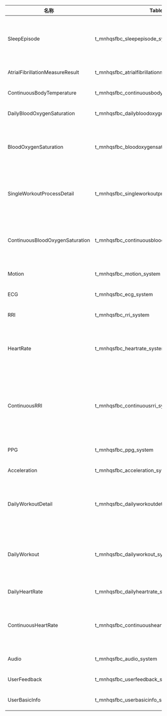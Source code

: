 | 名称                          | Table ID                                  | 描述                                      | 关联元数据                   | 创建时间               | 更新时间               |
|-------------------------------|-------------------------------------------|------------------------------------------|-----------------------------|------------------------|------------------------|
| SleepEpisode                  | t_mnhqsfbc_sleepepisode_system           | 睡眠结果数据，采集时间间隔：1天           | SleepEpisode                | 2025-05-05 16:18:40   | 2025-05-05 16:18:40   |
| AtrialFibrillationMeasureResult | t_mnhqsfbc_atrialfibrillationmeasureresult_system | 房颤检测结果                              | AtrialFibrillationMeasureResult | 2025-05-02 18:50:32   | 2025-05-02 18:50:32   |
| ContinuousBodyTemperature     | t_mnhqsfbc_continuousbodytemperature_system | 连续体温                                  | ContinuousBodyTemperature   | 2025-04-06 21:45:29   | 2025-04-06 21:45:29   |
| DailyBloodOxygenSaturation    | t_mnhqsfbc_dailybloodoxygensaturation_system | 每日血氧统计                              | DailyBloodOxygenSaturation  | 2025-04-06 21:45:29   | 2025-04-06 21:45:29   |
| BloodOxygenSaturation         | t_mnhqsfbc_bloodoxygensaturation_system  | 主动测量的血氧，采集时间间隔：1秒          | BloodOxygenSaturation       | 2025-04-06 08:50:09   | 2025-04-06 08:50:09   |
| SingleWorkoutProcessDetail    | t_mnhqsfbc_singleworkoutprocessdetail_system | 6分钟行走，采集时间间隔：1秒              | SingleWorkoutProcessDetail | 2025-04-05 11:29:19   | 2025-04-05 11:29:19   |
| ContinuousBloodOxygenSaturation | t_mnhqsfbc_continuousbloodoxygensaturation_system | 24小时连续血氧，采集时间间隔：1分钟        | ContinuousBloodOxygenSaturation | 2025-04-05 01:22:32   | 2025-04-05 01:22:32   |
| Motion                        | t_mnhqsfbc_motion_system                 | 动作元数据                                | Motion                      | 2025-04-05 01:20:52   | 2025-04-05 01:20:52   |
| ECG                           | t_mnhqsfbc_ecg_system                    | ECG                                     | ECG                         | 2025-04-05 01:19:40   | 2025-04-05 01:19:40   |
| RRI                           | t_mnhqsfbc_rri_system                    | RRI数据                                  | RRI                         | 2025-04-05 01:13:51   | 2025-04-05 01:13:51   |
| HeartRate                     | t_mnhqsfbc_heartrate_system              | 主动测量的心率，采集时间间隔：5秒          | HeartRate                   | 2025-04-02 13:50:45   | 2025-04-02 19:11:34   |
| ContinuousRRI                 | t_mnhqsfbc_continuousrri_system          | RRI数据，自动测量：采集时间间隔：1min，一组RRI | ContinuousRRI               | 2025-04-02 13:44:59   | 2025-04-02 13:44:59   |
| PPG                           | t_mnhqsfbc_ppg_system                    | PPG                                     | PPG                         | 2025-04-02 13:44:49   | 2025-04-02 13:44:49   |
| Acceleration                  | t_mnhqsfbc_acceleration_system           | 加速度元数据                              | Acceleration                | 2025-04-02 13:44:46   | 2025-04-02 13:44:46   |
| DailyWorkoutDetail            | t_mnhqsfbc_dailyworkoutdetail_system     | 每日运动量详情，采集时间间隔：1分钟        | DailyWorkoutDetail          | 2025-03-10 12:16:49   | 2025-03-10 12:16:49   |
| DailyWorkout                  | t_mnhqsfbc_dailyworkout_system           | 每日运动统计数据，采集时间间隔：1天        | DailyWorkout                | 2025-03-10 12:16:43   | 2025-03-10 12:16:43   |
| DailyHeartRate                | t_mnhqsfbc_dailyheartrate_system         | 每日心率统计                              | DailyHeartRate              | 2025-03-10 12:16:43   | 2025-03-10 12:16:43   |
| ContinuousHeartRate           | t_mnhqsfbc_continuousheartrate_system    | 24小时连续心率，采集时间间隔：5秒          | ContinuousHeartRate         | 2025-03-10 12:16:43   | 2025-03-10 12:16:43   |
| Audio                         | t_mnhqsfbc_audio_system                  | 音频元数据                                | Audio                       | 2025-03-09 10:34:16   | 2025-03-09 10:34:16   |
| UserFeedback                  | t_mnhqsfbc_userfeedback_system          | 用户反馈                                  | UserFeedback                | 2025-03-09 02:23:42   | 2025-03-09 02:23:42   |
| UserBasicInfo                 | t_mnhqsfbc_userbasicinfo_system          | 用户基本信息                              | UserBasicInfo               | 2025-03-09 02:14:39   | 2025-03-09 02:14:39   |